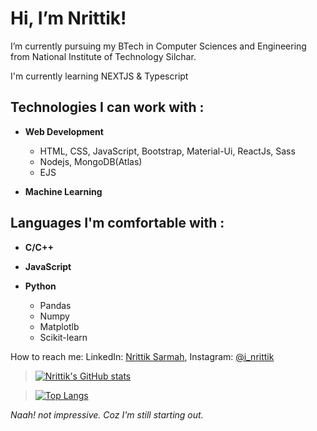 # Hi, I’m Nrittik!
 
 I’m currently pursuing my BTech in Computer Sciences and Engineering from National Institute of Technology Silchar. 
 
 I'm currently learning NEXTJS & Typescript
 
 ## Technologies I can work with :
 
 - **Web Development**
     
     - HTML, CSS, JavaScript, Bootstrap, Material-Ui, ReactJs, Sass
     - Nodejs, MongoDB(Atlas)
     - EJS
  
 - **Machine Learning**


## Languages I'm comfortable with :

- **C/C++**

- **JavaScript**

- **Python**
    - Pandas
    - Numpy
    - Matplotlb
    - Scikit-learn 
 
 
 
 How to reach me: LinkedIn: [Nrittik Sarmah](https://www.linkedin.com/in/nrittik-sarmah-3746251bb/), Instagram: [@i_nrittik](https://www.instagram.com/i_nrittik/) 




>[![Nrittik's GitHub stats](https://github-readme-stats.vercel.app/api?username=inrittik&hide=contribs,issues&show_icons=true&theme=vue-dark)](https://github.com/anuraghazra/github-readme-stats)


>[![Top Langs](https://github-readme-stats.vercel.app/api/top-langs/?username=inrittik&langs_count=9&theme=vue-dark&layout=compact)](https://github.com/anuraghazra/github-readme-stats)


_Naah! not impressive. Coz I'm still starting out._
<!---
inrittik/inrittik is a ✨ special ✨ repository because its `README.md` (this file) appears on your GitHub profile.
You can click the Preview link to take a look at your changes.
--->
